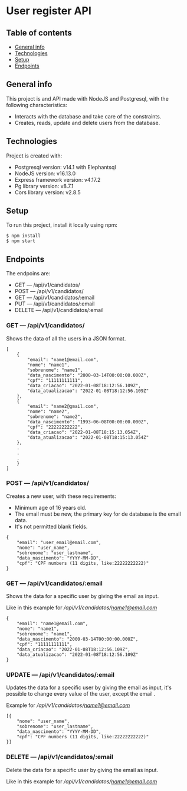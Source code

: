 
# User register API

## Table of contents
* [General info](#general-info)
* [Technologies](#technologies)
* [Setup](#setup)
* [Endpoints](#endpoints)

## General info
This project is and API made with NodeJS and Postgresql, with the following characteristics:

- Interacts with the database and take care of the constraints.
- Creates, reads, update and delete users from the database.

## Technologies
Project is created with:
* Postgresql version: v14.1 with Elephantsql
* NodeJS version: v16.13.0
* Express framework version: v4.17.2
* Pg library version: v8.7.1
* Cors library version: v2.8.5

## Setup
To run this project, install it locally using npm:

```
$ npm install
$ npm start
```

## Endpoints
The endpoins are:

- GET — /api/v1/candidatos/
- POST — /api/v1/candidatos/
- GET — /api/v1/candidatos/:email
- PUT — /api/v1/candidatos/:email
- DELETE — /api/v1/candidatos/:email

###  GET — /api/v1/candidatos/

Shows the data of all the users in a JSON format.

```
[
    {
        "email": "name1@email.com",
        "nome": "name1",
        "sobrenome": "name1",
        "data_nascimento": "2000-03-14T00:00:00.000Z",
        "cpf": "11111111111",
        "data_criacao": "2022-01-08T18:12:56.109Z",
        "data_atualizacao": "2022-01-08T18:12:56.109Z"
    },
    {
        "email": "name2@gmail.com",
        "nome": "name2",
        "sobrenome": "name2",
        "data_nascimento": "1993-06-08T00:00:00.000Z",
        "cpf": "22222222222",
        "data_criacao": "2022-01-08T18:15:13.054Z",
        "data_atualizacao": "2022-01-08T18:15:13.054Z"
    },
    .
    .
    .
    }
]
```

###  POST — /api/v1/candidatos/

Creates a new user, with these requirements:

- Minimum age of 16 years old.
- The email must be new, the primary key for de database is the email data.
- It's not permitted blank fields.

```
{
    "email": "user_email@email.com",
    "nome": "user_name",
    "sobrenome": "user_lastname",
    "data_nascimento": "YYYY-MM-DD",
    "cpf": "CPF numbers (11 digits, like:22222222222)"
}

```

###  GET — /api/v1/candidatos/:email

Shows the data for a specific user by giving the email as input.

Like in this example for */api/v1/candidatos/name1@email.com*

```
{
    "email": "name1@email.com",
    "nome": "name1",
    "sobrenome": "name1",
    "data_nascimento": "2000-03-14T00:00:00.000Z",
    "cpf": "11111111111",
    "data_criacao": "2022-01-08T18:12:56.109Z",
    "data_atualizacao": "2022-01-08T18:12:56.109Z"
}
```

###  UPDATE — /api/v1/candidatos/:email

Updates the data for a specific user by giving the email as input,
it's possible to change every value of the user, except the email .

Example for */api/v1/candidatos/name1@email.com*

```
[{
    "nome": "user_name",
    "sobrenome": "user_lastname",
    "data_nascimento": "YYYY-MM-DD",
    "cpf": "CPF numbers (11 digits, like:22222222222)"
}]
```

###  DELETE — /api/v1/candidatos/:email

Delete the data for a specific user by giving the email as input.

Like in this example for */api/v1/candidatos/name1@email.com*

